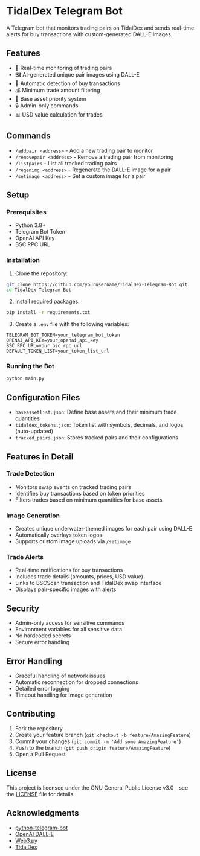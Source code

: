 # TidalDex Telegram Bot

A Telegram bot that monitors trading pairs on TidalDex and sends real-time alerts for buy transactions with custom-generated DALL-E images.

## Features

- 🔄 Real-time monitoring of trading pairs
- 🖼️ AI-generated unique pair images using DALL-E
- 💱 Automatic detection of buy transactions
- 💰 Minimum trade amount filtering
- 🎯 Base asset priority system
- 🔒 Admin-only commands
- 📊 USD value calculation for trades

## Commands

- `/addpair <address>` - Add a new trading pair to monitor
- `/removepair <address>` - Remove a trading pair from monitoring
- `/listpairs` - List all tracked trading pairs
- `/regenimg <address>` - Regenerate the DALL-E image for a pair
- `/setimage <address>` - Set a custom image for a pair

## Setup

### Prerequisites

- Python 3.8+
- Telegram Bot Token
- OpenAI API Key
- BSC RPC URL

### Installation

1. Clone the repository:

```bash
git clone https://github.com/yourusername/TidalDex-Telegram-Bot.git
cd TidalDex-Telegram-Bot
```

2. Install required packages:

```bash
pip install -r requirements.txt
```

3. Create a `.env` file with the following variables:

```env
TELEGRAM_BOT_TOKEN=your_telegram_bot_token
OPENAI_API_KEY=your_openai_api_key
BSC_RPC_URL=your_bsc_rpc_url
DEFAULT_TOKEN_LIST=your_token_list_url
```

### Running the Bot

```bash
python main.py
```

## Configuration Files

- `baseassetlist.json`: Define base assets and their minimum trade quantities
- `tidaldex_tokens.json`: Token list with symbols, decimals, and logos (auto-updated)
- `tracked_pairs.json`: Stores tracked pairs and their configurations

## Features in Detail

### Trade Detection

- Monitors swap events on tracked trading pairs
- Identifies buy transactions based on token priorities
- Filters trades based on minimum quantities for base assets

### Image Generation

- Creates unique underwater-themed images for each pair using DALL-E
- Automatically overlays token logos
- Supports custom image uploads via `/setimage`

### Trade Alerts

- Real-time notifications for buy transactions
- Includes trade details (amounts, prices, USD value)
- Links to BSCScan transaction and TidalDex swap interface
- Displays pair-specific images with alerts

## Security

- Admin-only access for sensitive commands
- Environment variables for all sensitive data
- No hardcoded secrets
- Secure error handling

## Error Handling

- Graceful handling of network issues
- Automatic reconnection for dropped connections
- Detailed error logging
- Timeout handling for image generation

## Contributing

1. Fork the repository
2. Create your feature branch (`git checkout -b feature/AmazingFeature`)
3. Commit your changes (`git commit -m 'Add some AmazingFeature'`)
4. Push to the branch (`git push origin feature/AmazingFeature`)
5. Open a Pull Request

## License

This project is licensed under the GNU General Public License v3.0 - see the [LICENSE](LICENSE) file for details.

## Acknowledgments

- [python-telegram-bot](https://github.com/python-telegram-bot/python-telegram-bot)
- [OpenAI DALL-E](https://openai.com/dall-e-3)
- [Web3.py](https://web3py.readthedocs.io/)
- [TidalDex](https://tidaldex.com)
